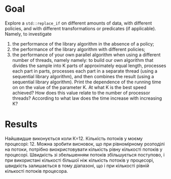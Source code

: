 # Goal
Explore a `std::replace_if` on different amounts of data, with different policies, and with different
transformations or predicates (if applicable). Namely, to investigate
1. the performance of the library algorithm in the absence of a policy;
2. the performance of the library algorithm with different policies;
3. the performance of your own parallel algorithm when using a different number of threads, namely
namely: to build our own algorithm that divides the sample into K parts of approximately equal length, processes each part in
parts, processes each part in a separate thread (using a sequential library algorithm), and then
combines the result (using a sequential library algorithm). Print the dependence of the running time on
on the value of the parameter K. At what K is the best speed achieved? How does this value relate to
the number of processor threads? According to what law does the time increase with increasing K?

# Results
Найшвидше виконується коли К=12. Кількість потоків у моєму процесорі: 12. Можна зробити висновок, що при рівномірному розподілі на потоки, потрібно виокристовувати кількість рівну кількості потоків у процесорі.
Швидкість зі збельшенням потоків збільшується поступово, і при використані кількості більшої ніж кількість потоків у процесорі, швидкість залишається в тому діапазоні, що і при кількості рівній кількості потоків процесора.
